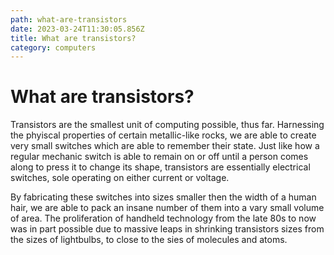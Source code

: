 ```yaml
---
path: what-are-transistors
date: 2023-03-24T11:30:05.856Z
title: What are transistors? 
category: computers
---
```


# What are transistors?
Transistors are the smallest unit of computing possible, thus far. Harnessing
the phyiscal properties of certain metallic-like rocks, we are able to create
very small switches which are able to remember their state. Just like how a
regular mechanic switch is able to remain on or off until a person comes along
to press it to change its shape, transistors are essentially electrical switches,
sole operating on either current or voltage. 

By fabricating these switches into sizes smaller then the width of a human hair,
we are able to pack an insane number of them into a vary small volume of area.
The proliferation of handheld technology from the late 80s to now was in part
possible due to massive leaps in shrinking transistors sizes from the sizes of 
lightbulbs, to close to the sies of molecules and atoms.


